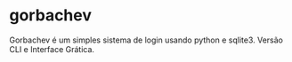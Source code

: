 <h1 action="center">gorbachev</h1>
<p action="center">Gorbachev é um simples sistema de login usando python e sqlite3. Versão CLI e Interface Grática.</p>

